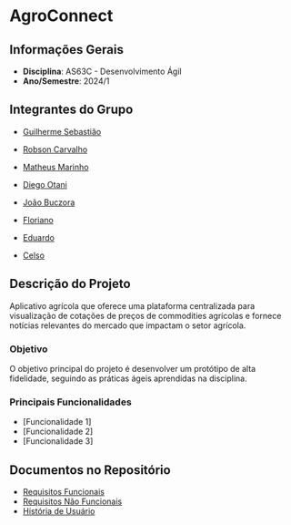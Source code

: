 # AgroConnect

## Informações Gerais

- **Disciplina**: AS63C - Desenvolvimento Ágil
- **Ano/Semestre**: 2024/1

## Integrantes do Grupo

- [Guilherme Sebastião](https://github.com/guievbs)  

- [Robson Carvalho](https://github.com/robsonldcarvalho)  

- [Matheus Marinho](link_para_github)
 
- [Diego Otani](https://github.com/DiegoOtani)  

- [João Buczora](link_para_github)  

- [Floriano](https://github.com/gabrielflorianoo)

- [Eduardo](https://github.com/eduzindejesus)  

- [Celso](link_para_github)  

## Descrição do Projeto
Aplicativo agrícola que oferece uma
plataforma centralizada para visualização de cotações de
preços de commodities agrícolas e fornece notícias relevantes
do mercado que impactam o setor agrícola.

### Objetivo
O objetivo principal do projeto é desenvolver um protótipo de alta fidelidade, seguindo as práticas ágeis aprendidas na disciplina.

### Principais Funcionalidades
- [Funcionalidade 1]
- [Funcionalidade 2]
- [Funcionalidade 3]

## Documentos no Repositório

- [Requisitos Funcionais](https://github.com/guievbs/agro-connect-2024.1/blob/main/Requisitos%20de%20Usu%C3%A1rio/rf.md)
- [Requisitos Não Funcionais](https://github.com/guievbs/agro-connect-2024.1/blob/main/Requisitos%20de%20Usu%C3%A1rio/rnf.md)
- [História de Usuário](https://github.com/guievbs/agro-connect-2024.1/blob/main/Requisitos%20de%20Usu%C3%A1rio/historiaUsuarios.md)
